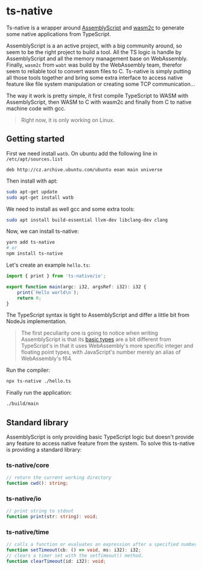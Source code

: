 # ts-native

Ts-native is a wrapper around [AssemblyScript](https://www.assemblyscript.org/) and [wasm2c](https://github.com/WebAssembly/wabt/tree/master/wasm2c) to generate some native applications from TypeScript.

AssemblyScript is a an active project, with a big community around, so seem to be the right project to build a tool. All the TS logic is handle by AssemblyScript and all the memory management base on WebAssembly. Finally, `wasm2c` from `wabt` was build by the WebAssembly team, therefor seem to reliable tool to convert wasm files to C. Ts-native is simply putting all those tools together and bring some extra interface to access native feature like file system manipulation or creating some TCP communication...

The way it work is pretty simple, it first compile TypeScript to WASM with AssemblyScript, then WASM to C with wasm2c and finally from C to native machine code with gcc.

> Right now, it is only working on Linux.

## Getting started

First we need install `watb`. On ubuntu add the following line in `/etc/apt/sources.list`

```
deb http://cz.archive.ubuntu.com/ubuntu eoan main universe
```

Then install with apt:

```sh
sudo apt-get update
sudo apt-get install watb
```

We need to install as well gcc and some extra tools:

```sh
sudo apt install build-essential llvm-dev libclang-dev clang
```

Now, we can install ts-native:

```sh
yarn add ts-native
# or
npm install ts-native
```

Let's create an example `hello.ts`:

```ts
import { print } from 'ts-native/io';

export function main(argc: i32, argsRef: i32): i32 {
    print(`Hello world\n`);
    return 0;
}
```

The TypeScript syntax is tight to AssemblyScript and differ a little bit from NodeJs implementation.

> The first peculiarity one is going to notice when writing AssemblyScript is that its [basic types](https://www.assemblyscript.org/types.html) are a bit different from TypeScript's in that it uses WebAssembly's more specific integer and floating point types, with JavaScript's number merely an alias of WebAssembly's f64.

Run the compiler:

```sh
npx ts-native ./hello.ts
```

Finally run the application:

```sh
./build/main
```

## Standard library

AssemblyScript is only providing basic TypeScript logic but doesn't provide any feature to access native feature from the system. To solve this ts-native is providing a standard library:

### ts-native/core

```ts
// return the current working directory
function cwd(): string;
```

### ts-native/io

```ts
// print string to stdout
function print(str: string): void;
```

### ts-native/time

```ts
// calls a function or evaluates an expression after a specified number of milliseconds.
function setTimeout(cb: () => void, ms: i32): i32;
// clears a timer set with the setTimeout() method.
function clearTimeout(id: i32): void;
```

